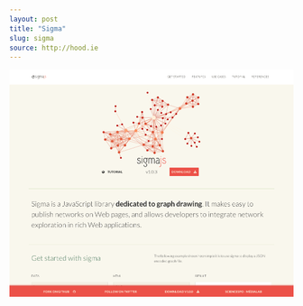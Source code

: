 ```yaml
---
layout: post
title: "Sigma"
slug: sigma
source: http://hood.ie
---
```


<img src="/screenshots/sigma.png">
